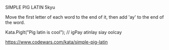 SIMPLE PIG LATIN    5kyu

Move the first letter of each word to the end of it, then add 'ay' to the end of the word.

Kata.PigIt("Pig latin is cool"); // igPay atinlay siay oolcay

https://www.codewars.com/kata/simple-pig-latin